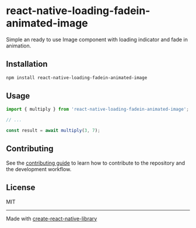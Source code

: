 # react-native-loading-fadein-animated-image

Simple an ready to use Image component with loading indicator and fade in animation.

## Installation

```sh
npm install react-native-loading-fadein-animated-image
```

## Usage

```js
import { multiply } from 'react-native-loading-fadein-animated-image';

// ...

const result = await multiply(3, 7);
```

## Contributing

See the [contributing guide](CONTRIBUTING.md) to learn how to contribute to the repository and the development workflow.

## License

MIT

---

Made with [create-react-native-library](https://github.com/callstack/react-native-builder-bob)
